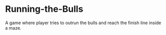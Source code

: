 # Running-the-Bulls
A game where player tries to outrun the bulls and reach the finish line inside a maze.

